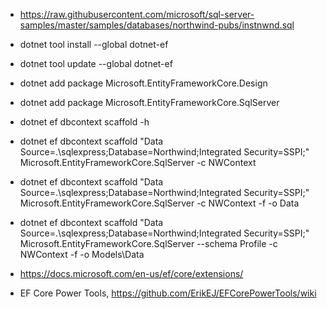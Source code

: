 * https://raw.githubusercontent.com/microsoft/sql-server-samples/master/samples/databases/northwind-pubs/instnwnd.sql
* dotnet tool install --global dotnet-ef
* dotnet tool update --global dotnet-ef
* dotnet add package Microsoft.EntityFrameworkCore.Design
* dotnet add package Microsoft.EntityFrameworkCore.SqlServer
* dotnet ef dbcontext scaffold -h
* dotnet ef dbcontext scaffold "Data Source=.\sqlexpress;Database=Northwind;Integrated Security=SSPI;" Microsoft.EntityFrameworkCore.SqlServer  -c NWContext
* dotnet ef dbcontext scaffold "Data Source=.\sqlexpress;Database=Northwind;Integrated Security=SSPI;" Microsoft.EntityFrameworkCore.SqlServer  -c NWContext -f -o Data
* dotnet ef dbcontext scaffold "Data Source=.\sqlexpress;Database=Northwind;Integrated Security=SSPI;" Microsoft.EntityFrameworkCore.SqlServer --schema Profile -c NWContext -f -o Models\Data


* https://docs.microsoft.com/en-us/ef/core/extensions/
* EF Core Power Tools, https://github.com/ErikEJ/EFCorePowerTools/wiki